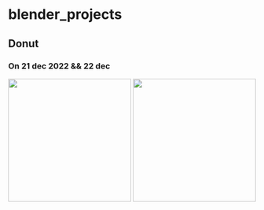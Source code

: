 # blender_projects

## Donut 

### On 21 dec 2022 && 22 dec
<img src="https://user-images.githubusercontent.com/76255199/209188594-ee7bcc89-2ceb-498a-8f6f-f39b570e92d2.png" height=250> <img src="https://user-images.githubusercontent.com/76255199/209188622-d409078a-1708-475c-8f30-a66ac0815f2f.png" height=250>
